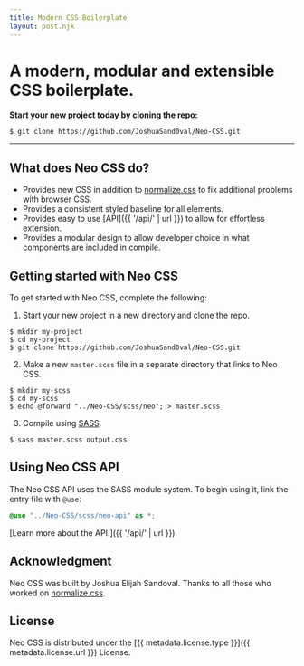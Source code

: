 ```yaml
---
title: Modern CSS Boilerplate
layout: post.njk
---
```


# A modern, modular and extensible CSS boilerplate.
**Start your new project today by cloning the repo:**

```shell
$ git clone https://github.com/JoshuaSand0val/Neo-CSS.git
```

---

## What does Neo CSS do?
- Provides new CSS in addition to [normalize.css](https://github.com/necolas/normalize.css/) to fix additional problems with browser CSS.
- Provides a consistent styled baseline for all elements.
- Provides easy to use [API]({{ '/api/' | url }}) to allow for effortless extension.
- Provides a modular design to allow developer choice in what components are included in compile.

## Getting started with Neo CSS
To get started with Neo CSS, complete the following:

1. Start your new project in a new directory and clone the repo.

```shell
$ mkdir my-project
$ cd my-project
$ git clone https://github.com/JoshuaSand0val/Neo-CSS.git
```

2. Make a new `master.scss` file in a separate directory that links to Neo CSS.

```shell
$ mkdir my-scss
$ cd my-scss
$ echo @forward "../Neo-CSS/scss/neo"; > master.scss
```

3. Compile using [SASS](https://sass-lang.com/install).

```shell
$ sass master.scss output.css
```

## Using Neo CSS API
The Neo CSS API uses the SASS module system.
To begin using it, link the entry file with `@use`:

```scss
@use "../Neo-CSS/scss/neo-api" as *;
```

[Learn more about the API.]({{ '/api/' | url }})

## Acknowledgment
Neo CSS was built by Joshua Elijah Sandoval.
Thanks to all those who worked on [normalize.css](https://github.com/necolas/normalize.css/).

## License
Neo CSS is distributed under the [{{ metadata.license.type }}]({{ metadata.license.url }}) License.